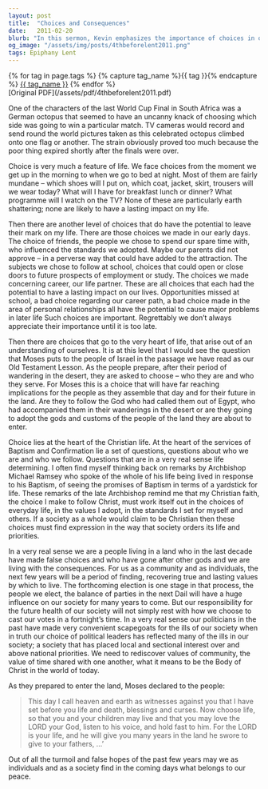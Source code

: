 ```yaml
---
layout: post
title:  "Choices and Consequences"
date:   2011-02-20
blurb: "In this sermon, Kevin emphasizes the importance of choices in our lives. He discusses the different levels of choices we make, from mundane daily decisions to life-altering ones. He also highlights how our choices reflect our values and faith, and how they can have far-reaching implications. Kevin calls for a rediscovery of community values and a commitment to making choices that lead to life and blessings."
og_image: "/assets/img/posts/4thbeforelent2011.png"
tags: Epiphany Lent
---    
```

<div class="tag-pills">
  {% for tag in page.tags %}
    {% capture tag_name %}{{ tag }}{% endcapture %}
    <a href="{{ site.baseurl }}/tag/{{ tag_name | slugify }}" class="tag-pill">{{ tag_name }}</a>
  {% endfor %}
</div>
[Original PDF](/assets/pdf/4thbeforelent2011.pdf)

One of the characters of the last World Cup Final in South Africa was a German octopus that seemed to have an uncanny knack of choosing which side was going to win a particular match. TV cameras would record and send round the world pictures taken as this celebrated octopus climbed onto one flag or another. The strain obviously proved too much because the poor thing expired shortly after the finals were over.

Choice is very much a feature of life. We face choices from the moment we get up in the morning to when we go to bed at night. Most of them are fairly mundane – which shoes will I put on, which coat, jacket, skirt, trousers will we wear today? What will I have for breakfast lunch or dinner? What programme will I watch on the TV? None of these are particularly earth shattering; none are likely to have a lasting impact on my life.

Then there are another level of choices that do have the potential to leave their mark on my life. There are those choices we made in our early days. The choice of friends, the people we chose to spend our spare time with, who influenced the standards we adopted. Maybe our parents did not approve – in a perverse way that could have added to the attraction. The subjects we chose to follow at school, choices that could open or close doors to future prospects of employment or study. The choices we made concerning career, our life partner. These are all choices that each had the potential to have a lasting impact on our lives. Opportunities missed at school, a bad choice regarding our career path, a bad choice made in the area of personal relationships all have the potential to cause major problems in later life Such choices are important. Regrettably we don’t always appreciate their importance until it is too late.

Then there are choices that go to the very heart of life, that arise out of an understanding of ourselves. It is at this level that I would see the question that Moses puts to the people of Israel in the passage we have read as our Old Testament Lesson. As the people prepare, after their period of wandering in the desert, they are asked to choose – who they are and who they serve. For Moses this is a choice that will have far reaching implications for the people as they assemble that day and for their future in the land. Are they to follow the God who had called them out of Egypt, who had accompanied them in their wanderings in the desert or are they going to adopt the gods and customs of the people of the land they are about to enter.

Choice lies at the heart of the Christian life. At the heart of the services of Baptism and Confirmation lie a set of questions, questions about who we are and who we follow. Questions that are in a very real sense life determining. I often find myself thinking back on remarks by Archbishop Michael Ramsey who spoke of the whole of his life being lived in response to his Baptism, of seeing the promises of Baptism in terms of a yardstick for life. These remarks of the late Archbishop remind me that my Christian faith, the choice I make to follow Christ, must work itself out in the choices of everyday life, in the values I adopt, in the standards I set for myself and others. If a society as a whole would claim to be Christian then these choices must find expression in the way that society orders its life and priorities.

In a very real sense we are a people living in a land who in the last decade have made false choices and who have gone after other gods and we are living with the consequences. For us as a community and as individuals, the next few years will be a period of finding, recovering true and lasting values by which to live. The forthcoming election is one stage in that process, the people we elect, the balance of parties in the next Dail will have a huge influence on our society for many years to come. But our responsibility for the future health of our society will not simply rest with how we choose to cast our votes in a fortnight’s time. In a very real sense our politicians in the past have made very convenient scapegoats for the ills of our society when in truth our choice of political leaders has reflected many of the ills in our society; a society that has placed local and sectional interest over and above national priorities. We need to rediscover values of community, the value of time shared with one another, what it means to be the Body of Christ in the world of today.

As they prepared to enter the land, Moses declared to the people:

>This day I call heaven and earth as witnesses against you that I have set before you life and death, blessings and curses. Now choose life, so that you and your children may live and that you may love the LORD your God, listen to his voice, and hold fast to him. For the LORD is your life, and he will give you many years in the land he swore to give to your fathers, …’

Out of all the turmoil and false hopes of the past few years may we as individuals and as a society find in the coming days what belongs to our peace.
